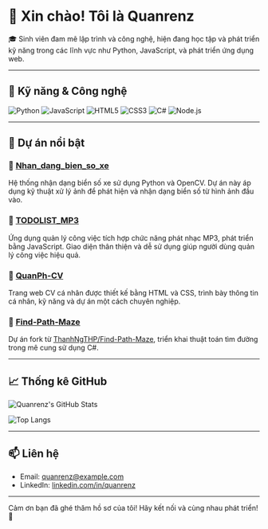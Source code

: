 # 👋 Xin chào! Tôi là Quanrenz

🎓 Sinh viên đam mê lập trình và công nghệ, hiện đang học tập và phát triển kỹ năng trong các lĩnh vực như Python, JavaScript, và phát triển ứng dụng web.

---

## 🧰 Kỹ năng & Công nghệ

![Python](https://img.shields.io/badge/-Python-3776AB?style=flat&logo=python&logoColor=white)
![JavaScript](https://img.shields.io/badge/-JavaScript-F7DF1E?style=flat&logo=javascript&logoColor=black)
![HTML5](https://img.shields.io/badge/-HTML5-E34F26?style=flat&logo=html5&logoColor=white)
![CSS3](https://img.shields.io/badge/-CSS3-1572B6?style=flat&logo=css3&logoColor=white)
![C#](https://img.shields.io/badge/-C%23-239120?style=flat&logo=c-sharp&logoColor=white)
![Node.js](https://img.shields.io/badge/-Node.js-339933?style=flat&logo=node.js&logoColor=white)

---

## 📂 Dự án nổi bật

### 🔹 [Nhan_dang_bien_so_xe](https://github.com/Quanrenz/Nhan_dang_bien_so_xe)
Hệ thống nhận dạng biển số xe sử dụng Python và OpenCV. Dự án này áp dụng kỹ thuật xử lý ảnh để phát hiện và nhận dạng biển số từ hình ảnh đầu vào.

### 🔹 [TODOLIST_MP3](https://github.com/Quanrenz/TODOLIST_MP3)
Ứng dụng quản lý công việc tích hợp chức năng phát nhạc MP3, phát triển bằng JavaScript. Giao diện thân thiện và dễ sử dụng giúp người dùng quản lý công việc hiệu quả.

### 🔹 [QuanPh-CV](https://github.com/Quanrenz/QuanPh-CV)
Trang web CV cá nhân được thiết kế bằng HTML và CSS, trình bày thông tin cá nhân, kỹ năng và dự án một cách chuyên nghiệp.

### 🔹 [Find-Path-Maze](https://github.com/Quanrenz/Find-Path-Maze)
Dự án fork từ [ThanhNgTHP/Find-Path-Maze](https://github.com/ThanhNgTHP/Find-Path-Maze), triển khai thuật toán tìm đường trong mê cung sử dụng C#.

---

## 📈 Thống kê GitHub

![Quanrenz's GitHub Stats](https://github-readme-stats.vercel.app/api?username=Quanrenz&show_icons=true&theme=radical)

![Top Langs](https://github-readme-stats.vercel.app/api/top-langs/?username=Quanrenz&layout=compact&theme=radical)

---

## 📫 Liên hệ

- Email: [quanrenz@example.com](mailto:quanrenz@example.com)
- LinkedIn: [linkedin.com/in/quanrenz](https://linkedin.com/in/quanrenz)

---

Cảm ơn bạn đã ghé thăm hồ sơ của tôi! Hãy kết nối và cùng nhau phát triển! 🚀
